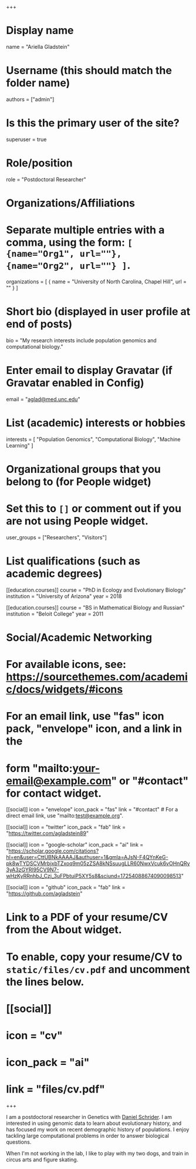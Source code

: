 +++
# Display name
name = "Ariella Gladstein"

# Username (this should match the folder name)
authors = ["admin"]

# Is this the primary user of the site?
superuser = true

# Role/position
role = "Postdoctoral Researcher"

# Organizations/Affiliations
#   Separate multiple entries with a comma, using the form: `[ {name="Org1", url=""}, {name="Org2", url=""} ]`.
organizations = [ { name = "University of North Carolina, Chapel Hill", url = "" } ]

# Short bio (displayed in user profile at end of posts)
bio = "My research interests include population genomics and computational biology."

# Enter email to display Gravatar (if Gravatar enabled in Config)
email = "aglad@med.unc.edu"

# List (academic) interests or hobbies
interests = [
  "Population Genomics",
  "Computational Biology",
  "Machine Learning"
]

# Organizational groups that you belong to (for People widget)
#   Set this to `[]` or comment out if you are not using People widget.
user_groups = ["Researchers", "Visitors"]

# List qualifications (such as academic degrees)
[[education.courses]]
  course = "PhD in Ecology and Evolutionary Biology"
  institution = "University of Arizona"
  year = 2018


[[education.courses]]
  course = "BS in Mathematical Biology and Russian"
  institution = "Beloit College"
  year = 2011

# Social/Academic Networking
# For available icons, see: https://sourcethemes.com/academic/docs/widgets/#icons
#   For an email link, use "fas" icon pack, "envelope" icon, and a link in the
#   form "mailto:your-email@example.com" or "#contact" for contact widget.

[[social]]
  icon = "envelope"
  icon_pack = "fas"
  link = "#contact"  # For a direct email link, use "mailto:test@example.org".

[[social]]
  icon = "twitter"
  icon_pack = "fab"
  link = "https://twitter.com/agladstein89"

[[social]]
  icon = "google-scholar"
  icon_pack = "ai"
  link = "https://scholar.google.com/citations?hl=en&user=CttUBNkAAAAJ&authuser=1&gmla=AJsN-F4QYnKeG-pk8wTYDSCVMrbjxbTZxoq9m05zZSA8kNSsuugLLR60NwxVcuk6vOHnQRy3yA3zGYRl95CV9N7-wHzKyRRnhbJ_Czj_3uFPbtuiP5XY5s8&sciund=17254088674090098513"

[[social]]
  icon = "github"
  icon_pack = "fab"
  link = "https://github.com/agladstein"

# Link to a PDF of your resume/CV from the About widget.
# To enable, copy your resume/CV to `static/files/cv.pdf` and uncomment the lines below.
# [[social]]
#   icon = "cv"
#   icon_pack = "ai"
#   link = "files/cv.pdf"

+++

I am a postdoctoral researcher in Genetics with [Daniel Schrider](https://www.schriderlab.org/).
I am interested in using genomic data to learn about evolutionary history, 
and has focused my work on recent demographic history of populations. 
I enjoy tackling large computational problems in order to answer biological questions.

When I'm not working in the lab, I like to play with my two dogs, and train in circus arts and figure skating.
